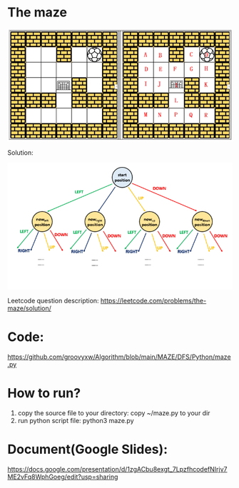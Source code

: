 # The maze 

![GitHub Logo](Maze_Problem2_2.PNG)




Solution:



![GitHub Logo](matrix_dfs_.png)


Leetcode question description: 
https://leetcode.com/problems/the-maze/solution/



# Code: 
https://github.com/groovyxw/Algorithm/blob/main/MAZE/DFS/Python/maze.py


# How to run?
1. copy the source file to your directory: 
    copy ~/maze.py to your dir 
2. run python script file: 
    python3 maze.py

# Document(Google Slides): 
https://docs.google.com/presentation/d/1zgACbu8exgt_7LpzfhcodefNIrjv7ME2vFq8WphGoeg/edit?usp=sharing

